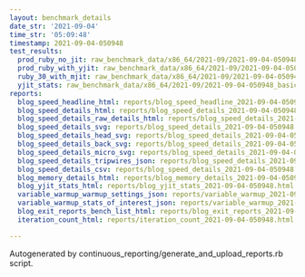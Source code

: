 ```yaml
---
layout: benchmark_details
date_str: '2021-09-04'
time_str: '05:09:48'
timestamp: 2021-09-04-050948
test_results:
  prod_ruby_no_jit: raw_benchmark_data/x86_64/2021-09/2021-09-04-050948_basic_benchmark_prod_ruby_no_jit.json
  prod_ruby_with_yjit: raw_benchmark_data/x86_64/2021-09/2021-09-04-050948_basic_benchmark_prod_ruby_with_yjit.json
  ruby_30_with_mjit: raw_benchmark_data/x86_64/2021-09/2021-09-04-050948_basic_benchmark_ruby_30_with_mjit.json
  yjit_stats: raw_benchmark_data/x86_64/2021-09/2021-09-04-050948_basic_benchmark_yjit_stats.json
reports:
  blog_speed_headline_html: reports/blog_speed_headline_2021-09-04-050948.html
  blog_speed_details_html: reports/blog_speed_details_2021-09-04-050948.html
  blog_speed_details_raw_details_html: reports/blog_speed_details_2021-09-04-050948.raw_details.html
  blog_speed_details_svg: reports/blog_speed_details_2021-09-04-050948.svg
  blog_speed_details_head_svg: reports/blog_speed_details_2021-09-04-050948.head.svg
  blog_speed_details_back_svg: reports/blog_speed_details_2021-09-04-050948.back.svg
  blog_speed_details_micro_svg: reports/blog_speed_details_2021-09-04-050948.micro.svg
  blog_speed_details_tripwires_json: reports/blog_speed_details_2021-09-04-050948.tripwires.json
  blog_speed_details_csv: reports/blog_speed_details_2021-09-04-050948.csv
  blog_memory_details_html: reports/blog_memory_details_2021-09-04-050948.html
  blog_yjit_stats_html: reports/blog_yjit_stats_2021-09-04-050948.html
  variable_warmup_warmup_settings_json: reports/variable_warmup_2021-09-04-050948.warmup_settings.json
  variable_warmup_stats_of_interest_json: reports/variable_warmup_2021-09-04-050948.stats_of_interest.json
  blog_exit_reports_bench_list_html: reports/blog_exit_reports_2021-09-04-050948.bench_list.html
  iteration_count_html: reports/iteration_count_2021-09-04-050948.html

---
```

Autogenerated by continuous_reporting/generate_and_upload_reports.rb script.
